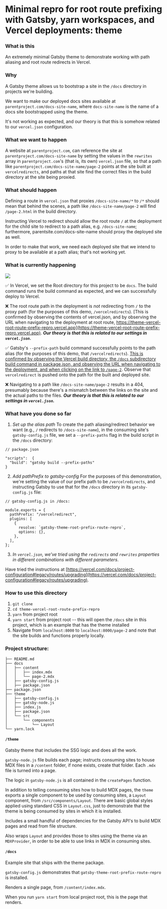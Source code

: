 # Minimal repro for root route prefixing with Gatsby, yarn workspaces, and Vercel deployments: theme

### What is this

An extremely minimal Gatsby theme to demonstrate working with path aliasing and root route redirects in Vercel.

### Why

A Gatsby theme allows us to bootstrap a site in the `/docs` directory in projects we're building.

We want to make our deployed docs sites available at `parentproject.com/docs-site-name`, where `docs-site-name` is the name of a docs site bootstrapped using the theme.

It's not working as expected, and our theory is that this is somehow related to our `vercel.json` configuration.

### What we want to happen

A website at `parentproject.com`, can reference the site at `parentproject.com/docs-site-name` by setting the values in the `rewrites` array in `parentproject.com`'s (that is, its own) `vercel.json` file, so that a path like `parentproject.com/docs-site-name/page-2` points at the site built at `vercelredirects`, and paths at that site find the correct files in the build directory at the site being proxied.

### What should happen

Defining a route in `vercel.json` that proxies `/docs-site-name/*` to `/*` should mean that behind the scenes, a path like `/docs-site-name/page-2` will find `/page-2.html` in the build directory.

Instructing Vercel to redirect should allow the root route `/` at the deployment for the child site to redirect to a path alias, e.g. `/docs-site-name`; furthermore, parentsite.com/docs-site-name should proxy the deployed site as well.

In order to make that work, we need each deployed site that we intend to proxy to be available at a path alias; that's not working yet.

### What is currently happening

![](https://media.giphy.com/media/iEaCrjL4efsIUfH4ck/giphy.gif)

✅ In Vercel, we set the Root directory for this project to be `docs`. The build command runs the build command as expected, and we can successfully deploy to Vercel.

❌ The root route path in the deployment is _not_ redirecting from `/` to the proxy path (for the purposes of this demo, `/vercelredirects`). [This is confirmed by observing the contents of vercel.json, and by observing the URL when navigating to the deployment at root route, https://theme-vercel-root-route-prefix-repro.vercel.app](https://theme-vercel-root-route-prefix-repro.vercel.app). **_*Our theory is that this is related to our settings in `vercel.json`.*_**

✅ Gatsby's `--prefix-path` build command successfully points to the path alias (for the purposes of this demo, that `/vercelredirects`). [This is confirmed by observing the Vercel build directory, the `/docs` subdirectory build command in package.json, and observing the URL when navigating to the deployment, and when clicking on the link to `/page-2`](https://theme-vercel-root-route-prefix-repro.vercel.app/vercelredirect/page-2). Observe that `vercelredirect` is pushed onto the path for the built and deployed site.

❌ Navigating to a path like `/docs-site-name/page-2` results in a 404, presumably because there's a mismatch between the links on the site and the actual paths to the files. **_*Our theory is that this is related to our settings in `vercel.json`.*_**

### What have you done so far

1. _Set up the alias path_
   To create the path aliasing/redirect behavior we want (e.g., `/` redirects to `/docs-site-name`), in the consuming site's `gatsby-config.js` file, we set a `--prefix-paths` flag in the build script in the `/docs` directory:

```
// package.json

"scripts":  {
  "build": "gatsby build --prefix-paths"
}

```

2. _Add pathPrefix to gatsby-config_
   For the purposes of this demonstration, we're setting the value of our prefix path to be `/vercelredirects`, and instructing Gatsby to use that for the `/docs` directory in its `gatsby-config.js` file:

```
// gatsby-config.js in /docs:

module.exports = {
  pathPrefix: "/vercelredirect",
  plugins: [
    {
      resolve: `gatsby-theme-root-prefix-route-repro`,
      options: {},
    },
  ],
};

```

3. _In `vercel.json`, we've tried using the `redirects` and `rewrites` properties in different combinations with different parameters_.

Have tried the instructions at [https://vercel.com/docs/project-configuration#legacy/routes/upgrading](https://vercel.com/docs/project-configuration#legacy/routes/upgrading).

### How to use this directory

1. `git clone`
2. `cd theme-vercel-root-route-prefix-repro`
3. `yarn` from project root
4. `yarn start` from project root -- this will open the `/docs` site in this project, which is an example that has the theme installed
5. Navigate from `localhost:8000` to `localhost:8000/page-2` and note that the site builds and functions properly locally.

### Project structure:

```.
├── README.md
├── docs
│   ├── content
│   │   ├── index.mdx
│   │   └── page-2.mdx
│   ├── gatsby-config.js
│   ├── package.json
├── package.json
├── theme
│   ├── gatsby-config.js
│   ├── gatsby-node.js
│   ├── index.js
│   ├── package.json
│   └── src
│       └── components
│           └── Layout
└── yarn.lock
```

#### `/theme`

Gatsby theme that includes the SSG logic and does all the work.

`gatsby-node.js` file builds each page; instructs consuming sites to house MDX files in a `/content` folder, if none exists, create that folder. Each `.mdx` file is turned into a page.

The logic in `gatsby-node.js` is all contained in the `createPages` function.

In addition to telling consuming sites how to build MDX pages, the `theme` exports a single component to be used by consuming sites, a `Layout` component, from `/src/components/Layout`. There are basic global styles applied using standard CSS in `Layout.css`, just to demonstrate that the theme is being consumed by sites in which it is installed.

Includes a small handful of dependencies for the Gatsby API's to build MDX pages and read from file structure.

Also wraps `Layout` and provides those to sites using the theme via an `MDXProvider`, in order to be able to use links in MDX in consuming sites.

#### `/docs`

Example site that ships with the theme package.

`gatsby-config.js` demonstrates that `gatsby-theme-root-prefix-route-repro` is installed.

Renders a single page, from `/content/index.mdx`.

When you run `yarn start` from local project root, this is the page that renders.
